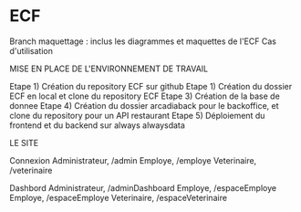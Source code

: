 # ECF
Branch maquettage : inclus les diagrammes et maquettes de l'ECF
Cas d'utilisation

MISE EN PLACE DE L'ENVIRONNEMENT DE TRAVAIL

Etape 1) Création du repository ECF sur github
Etape 1) Création du dossier ECF en local et clone du repository ECF
Etape 3) Création de la base de donnee
Etape 4) Création du dossier arcadiaback pour le backoffice, et clone du repository pour un API restaurant
Etape 5) Déploiement du frontend et du backend sur always alwaysdata

LE SITE

Connexion
Administrateur, /admin
Employe, /employe
Veterinaire, /veterinaire

Dashbord
Administrateur, /adminDashboard
Employe, /espaceEmploye
Employe, /espaceEmploye
Veterinaire, /espaceVeterinaire





